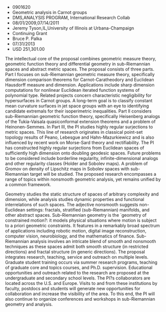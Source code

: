 
* 0901620
* Geometric analysis in Carnot groups
* DMS,ANALYSIS PROGRAM, International Research Collab
* 08/01/2009,07/14/2011
* Jeremy Tyson,IL,University of Illinois at Urbana-Champaign
* Continuing Grant
* Bruce P. Palka
* 07/31/2013
* USD 251,301.00

The intellectual core of the proposal combines geometric measure theory,
geometric function theory and differential geometry in sub-Riemannian spaces and
abstract metric spaces. The proposal consists of three parts. Part I focuses on
sub-Riemannian geometric measure theory, specifically dimension comparison
theorems for Carnot-Caratheodory and Euclidean Hausdorff measure and dimension.
Applications include sharp dimension computations for nonlinear Euclidean
iterated function systems of polynomial type. Related projects concern
characteristic negligibility for hypersurfaces in Carnot groups. A long-term
goal is to classify constant mean curvature surfaces in jet space groups with an
eye to identifying candidate extremals for their isoperimetric inequalities.
Part II considers sub-Riemannian geometric function theory, specifically
Heisenberg analogs of the Tukia-Vaisala quasiconformal extension theorems and a
problem of Heinonen-Semmes. In Part III, the PI studies highly regular
surjections to metric spaces. This line of research originates in classical
point-set topology results of Peano, Lebesgue and Hahn-Mazurkiewicz and is also
influenced by recent work on Morse-Sard theory and rectifiability. The PI has
constructed highly regular surjections from Euclidean spaces of sufficiently
high dimension onto doubling geodesic spaces. Future problems to be considered
include borderline regularity, infinite-dimensional analogs and other regularity
classes (Holder and Sobolev maps). A problem of Gromov on density of Lipschitz
maps in Sobolev spaces with sub-Riemannian target will be studied. The proposed
research encompasses a range of topics within nonsmooth geometric analysis, yet
remains unified by a common framework.

Geometry studies the static structure of spaces of arbitrary complexity and
dimension, while analysis studies dynamic properties and functional
interrelations of such spaces. The adjective nonsmooth suggests non-Euclidean
settings: fractals, stratified (sub-Riemannian) manifolds, and other abstract
spaces. Sub-Riemannian geometry is the `geometry of constrained motion?: it
models physical situations where motion is subject to a priori geometric
constraints. It features in a remarkably broad spectrum of applications
including robotic motion, digital image reconstruction, computer vision,
neurobiology, and the mathematics of finance. Sub-Riemannian analysis involves
an intricate blend of smooth and nonsmooth techniques as these spaces admit both
smooth structure (in restricted directions) and fractal structure (in generic
directions). The proposal integrates research, teaching, service and outreach on
multiple levels. Graduate student training occurs via summer research programs,
teaching of graduate core and topics courses, and Ph.D. supervision. Educational
opportunities and outreach related to the research are proposed at the
undergraduate and secondary school levels. The PI?s collaborators are located
across the U.S. and Europe. Visits to and from these institutions by faculty,
postdocs and students will generate new opportunities for collaboration and
increase the visibility of the area. To this end, the PI will also continue to
organize conferences and workshops in sub-Riemannian geometry and analysis.
